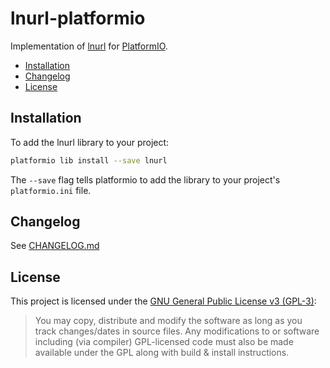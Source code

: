 # lnurl-platformio

Implementation of [lnurl](https://github.com/btcontract/lnurl-rfc) for [PlatformIO](https://platformio.org/).

* [Installation](#installation)
* [Changelog](#changelog)
* [License](#license)


## Installation

To add the lnurl library to your project:
```bash
platformio lib install --save lnurl
```
The `--save` flag tells platformio to add the library to your project's `platformio.ini` file.


## Changelog

See [CHANGELOG.md](https://github.com/chill117/lnurl-platformio/blob/master/CHANGELOG.md)


## License

This project is licensed under the [GNU General Public License v3 (GPL-3)](https://tldrlegal.com/license/gnu-general-public-license-v3-(gpl-3)):
> You may copy, distribute and modify the software as long as you track changes/dates in source files. Any modifications to or software including (via compiler) GPL-licensed code must also be made available under the GPL along with build & install instructions.
